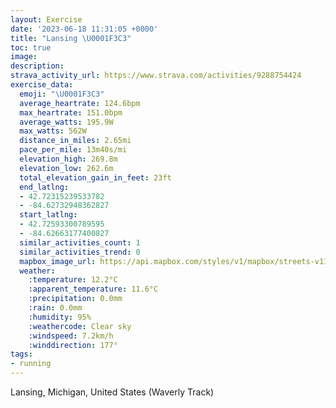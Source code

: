 ```yaml
---
layout: Exercise
date: '2023-06-18 11:31:05 +0000'
title: "Lansing \U0001F3C3"
toc: true
image:
description:
strava_activity_url: https://www.strava.com/activities/9288754424
exercise_data:
  emoji: "\U0001F3C3"
  average_heartrate: 124.6bpm
  max_heartrate: 151.0bpm
  average_watts: 195.9W
  max_watts: 562W
  distance_in_miles: 2.65mi
  pace_per_mile: 13m40s/mi
  elevation_high: 269.8m
  elevation_low: 262.6m
  total_elevation_gain_in_feet: 23ft
  end_latlng:
  - 42.72315239533782
  - -84.62732948362827
  start_latlng:
  - 42.72593300789595
  - -84.62663177400827
  similar_activities_count: 1
  similar_activities_trend: 0
  mapbox_image_url: https://api.mapbox.com/styles/v1/mapbox/streets-v11/static/path-5+787af2-1.0(%7DcxcGl%60ocOOIUSAG%3FUOWGEa%40G_%40o%40%7D%40_Ag%40w%40OIGBO%5Ca%40n%40%5Db%40MJg%40_%40E_%40CAqB%40UCUG%7DA%40G%40ED%40TCDC%40OAODCH%3FJOF%5BZMd%40A%60%40BNHTTTXDzD%40NGNOHUDY%3FYGWKUOMYEuDAYJQVKb%40Bd%40J%5CJLJFZDjD%3FNANINOHUBS%3FSE%5BIUOOSGIAwDA_%40OOAOFIHIVCT%40nBLXRTPDh%40%40SE%5BAMCGCKSIUAY%40mBHYRS%5CE%5EFBFAJc%40NMNITER%3FZBPHTNNJHL%40%5E%40C%3F%3FD%3Fp%40JABWCB%3FRR%40B%5BAT%40BJ%3FBB%3F%5D%3F%5EBCHA%40GFI%3FEE%40%3FE%40DGD%3FFLBBSEH%40JF%40J%3FBYCP%40HL%40BC%40UABAPB%40F%3F%40A%3FSCEYA%5B%3FABYBMFq%40M%3FETCHODAjC%3FXEPSJYBe%40E%5BGQIMMIOC%7BDCZ%3FJGBK%40%5BDUFAhA%40%5EEPJjD%40x%40EJEd%40q%40HCb%40t%40jApAf%40r%40%5EJHFF%5CE%5EJR%60AbAH%40%60%40IH%3FDBAd%40D%60%40AtDBNXPJX%3Fj%40Cp%40BT%3FnADZHDh%40DvA%3Fl%40%40xBd%40),pin-s-s+e5b22e(-84.62359,42.72719),pin-s-f+89ae00(-84.62694000000003,42.72490999999998)/auto/800x800?access_token=pk.eyJ1Ijoiam9zaGJlY2ttYW4iLCJhIjoiY205eWR2aDd1MWZ6djJrbXc4a3M0bWZleiJ9.XiG9OWkNcZk2QzjJbxLB4A
  weather:
    :temperature: 12.2°C
    :apparent_temperature: 11.6°C
    :precipitation: 0.0mm
    :rain: 0.0mm
    :humidity: 95%
    :weathercode: Clear sky
    :windspeed: 7.2km/h
    :winddirection: 177°
tags:
- running
---
```

Lansing, Michigan, United States (Waverly Track)
